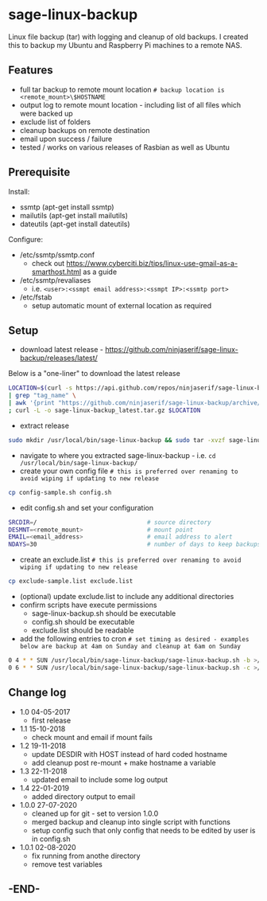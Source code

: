 # sage-linux-backup

Linux file backup (tar) with logging and cleanup of old backups.  I created this to backup my Ubuntu and Raspberry Pi machines to a remote NAS.

## Features

* full tar backup to remote mount location `# backup location is <remote_mount>\$HOSTNAME`
* output log to remote mount location - including list of all files which were backed up
* exclude list of folders
* cleanup backups on remote destination
* email upon success / failure
* tested / works on various releases of Rasbian as well as Ubuntu

## Prerequisite

Install:

* ssmtp (apt-get install ssmtp)
* mailutils (apt-get install mailutils)
* dateutils (apt-get install dateutils)

Configure:

* /etc/ssmtp/ssmtp.conf
  * check out https://www.cyberciti.biz/tips/linux-use-gmail-as-a-smarthost.html as a guide
* /etc/ssmtp/revaliases
  * i.e. `<user>:<ssmpt email address>:<ssmpt IP>:<ssmtp port>`
* /etc/fstab
  * setup automatic mount of external location as required

## Setup

* download latest release - https://github.com/ninjaserif/sage-linux-backup/releases/latest/

Below is a "one-liner" to download the latest release

```bash
LOCATION=$(curl -s https://api.github.com/repos/ninjaserif/sage-linux-backup/releases/latest \
| grep "tag_name" \
| awk '{print "https://github.com/ninjaserif/sage-linux-backup/archive/" substr($2, 2, length($2)-3) ".tar.gz"}') \
; curl -L -o sage-linux-backup_latest.tar.gz $LOCATION
```

* extract release

```bash
sudo mkdir /usr/local/bin/sage-linux-backup && sudo tar -xvzf sage-linux-backup_latest.tar.gz --strip=1 -C /usr/local/bin/sage-linux-backup
```

* navigate to where you extracted sage-linux-backup - i.e. `cd /usr/local/bin/sage-linux-backup/`
* create your own config file `# this is preferred over renaming to avoid wiping if updating to new release`

```bash
cp config-sample.sh config.sh
```

* edit config.sh and set your configuration

```bash
SRCDIR=/                               # source directory
DESMNT=<remote_mount>                  # mount point
EMAIL=<email_address>                  # email address to alert
NDAYS=30                               # number of days to keep backups for
```

* create an exclude.list `# this is preferred over renaming to avoid wiping if updating to new release`

```bash
cp exclude-sample.list exclude.list
```

* (optional) update exclude.list to include any additional directories
* confirm scripts have execute permissions
  * sage-linux-backup.sh should be executable
  * config.sh should be executable
  * exclude.list should be readable
* add the following entries to cron `# set timing as desired - examples below are backup at 4am on Sunday and cleanup at 6am on Sunday`

```bash
0 4 * * SUN /usr/local/bin/sage-linux-backup/sage-linux-backup.sh -b >/dev/null 2>&1
0 6 * * SUN /usr/local/bin/sage-linux-backup/sage-linux-backup.sh -c >/dev/null 2>&1
```

## Change log

* 1.0 04-05-2017
  * first release
* 1.1 15-10-2018
  * check mount and email if mount fails
* 1.2 19-11-2018
  * update DESDIR with HOST instead of hard coded hostname
  * add cleanup post re-mount + make hostname a variable
* 1.3 22-11-2018
  * updated email to include some log output
* 1.4 22-01-2019
  * added directory output to email
* 1.0.0 27-07-2020
  * cleaned up for git - set to version 1.0.0
  * merged backup and cleanup into single script with functions
  * setup config such that only config that needs to be edited by user is in config.sh
* 1.0.1 02-08-2020
  * fix running from anothe directory
  * remove test variables

## -END-
